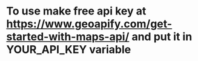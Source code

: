 # To use make free api key at https://www.geoapify.com/get-started-with-maps-api/ and put it in YOUR_API_KEY variable


